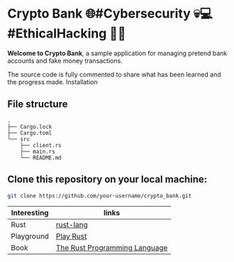 # Crypto Bank 🌐#Cybersecurity 💀💻 #EthicalHacking 🏴‍☠️


**Welcome to Crypto Bank**, a sample application for managing pretend bank accounts and fake money transactions.

The source code is fully commented to share what has been learned and the progress made.
Installation

## File structure
```text
.
├── Cargo.lock
├── Cargo.toml
└── src
    ├── client.rs
    ├── main.rs
    └── README.md
```
## Clone this repository on your local machine:

```bash
git clone https://github.com/your-username/crypto_bank.git
```

| Interesting | links |
| ------ | ------ |
| Rust | [rust-lang](https://www.rust-lang.org/es) |
| Playground | [Play Rust](https://play.rust-lang.org/?version=stable&mode=debug&edition=2021)  |
| Book | [The Rust Programming Language ](https://doc.rust-lang.org/book/) |
